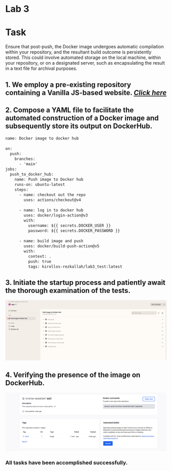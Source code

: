 # Lab 3

# Task
Ensure that post-push, the Docker image undergoes automatic compilation within your repository, and the resultant build outcome is persistently stored. This could involve automated storage on the local machine, within your repository, or on a designated server, such as encapsulating the result in a text file for archival purposes.

## 1. We employ a pre-existing repository containing a Vanilla JS-based website. [*Click here*](https://github.com/Kirollos-Rezkallah/Museum-of-Candy)


## 2. Compose a YAML file to facilitate the automated construction of a Docker image and subsequently store its output on DockerHub.

```
name: Docker image to docker hub

on: 
  push:
    branches:
      - 'main'
jobs:
  push_to_docker_hub:
    name: Push image to Docker hub
    runs-on: ubuntu-latest
    steps:
      - name: checkout out the repo 
        uses: actions/checkout@v4
      
      - name: log in to docker hub 
        uses: docker/login-action@v3
        with:
          username: ${{ secrets.DOCKER_USER }}
          password: ${{ secrets.DOCKER_PASSWORD }}

      - name: build image and push
        uses: docker/build-push-action@v5
        with:
          context: .
          push: true
          tags: kirollos-rezkallah/lab3_test:latest
```

## 3. Initiate the startup process and patiently await the thorough examination of the tests.

<img src="images/actions.jpg" width="700">

## 4. Verifying the presence of the image on DockerHub.

<img src="images/dockerhub.jpg"  width="700">


### All tasks have been accomplished successfully. 




